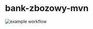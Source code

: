 # bank-zbozowy-mvn
![example workflow](https://github.com/JakubKorcz/bank-zbozowy-mvn/actions/workflows/ci.yml/badge.svg)
